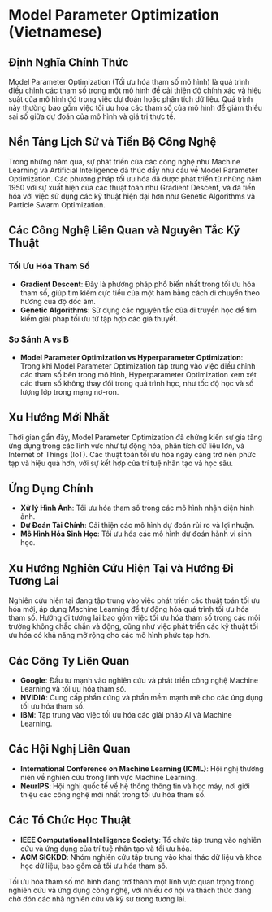 # Model Parameter Optimization (Vietnamese)

## Định Nghĩa Chính Thức
Model Parameter Optimization (Tối ưu hóa tham số mô hình) là quá trình điều chỉnh các tham số trong một mô hình để cải thiện độ chính xác và hiệu suất của mô hình đó trong việc dự đoán hoặc phân tích dữ liệu. Quá trình này thường bao gồm việc tối ưu hóa các tham số của mô hình để giảm thiểu sai số giữa dự đoán của mô hình và giá trị thực tế.

## Nền Tảng Lịch Sử và Tiến Bộ Công Nghệ
Trong những năm qua, sự phát triển của các công nghệ như Machine Learning và Artificial Intelligence đã thúc đẩy nhu cầu về Model Parameter Optimization. Các phương pháp tối ưu hóa đã được phát triển từ những năm 1950 với sự xuất hiện của các thuật toán như Gradient Descent, và đã tiến hóa với việc sử dụng các kỹ thuật hiện đại hơn như Genetic Algorithms và Particle Swarm Optimization.

## Các Công Nghệ Liên Quan và Nguyên Tắc Kỹ Thuật
### Tối Ưu Hóa Tham Số
- **Gradient Descent**: Đây là phương pháp phổ biến nhất trong tối ưu hóa tham số, giúp tìm kiếm cực tiểu của một hàm bằng cách di chuyển theo hướng của độ dốc âm.
- **Genetic Algorithms**: Sử dụng các nguyên tắc của di truyền học để tìm kiếm giải pháp tối ưu từ tập hợp các giả thuyết.

### So Sánh A vs B
- **Model Parameter Optimization vs Hyperparameter Optimization**: Trong khi Model Parameter Optimization tập trung vào việc điều chỉnh các tham số bên trong mô hình, Hyperparameter Optimization xem xét các tham số không thay đổi trong quá trình học, như tốc độ học và số lượng lớp trong mạng nơ-ron.

## Xu Hướng Mới Nhất
Thời gian gần đây, Model Parameter Optimization đã chứng kiến sự gia tăng ứng dụng trong các lĩnh vực như tự động hóa, phân tích dữ liệu lớn, và Internet of Things (IoT). Các thuật toán tối ưu hóa ngày càng trở nên phức tạp và hiệu quả hơn, với sự kết hợp của trí tuệ nhân tạo và học sâu.

## Ứng Dụng Chính
- **Xử lý Hình Ảnh**: Tối ưu hóa tham số trong các mô hình nhận diện hình ảnh.
- **Dự Đoán Tài Chính**: Cải thiện các mô hình dự đoán rủi ro và lợi nhuận.
- **Mô Hình Hóa Sinh Học**: Tối ưu hóa các mô hình dự đoán hành vi sinh học.

## Xu Hướng Nghiên Cứu Hiện Tại và Hướng Đi Tương Lai
Nghiên cứu hiện tại đang tập trung vào việc phát triển các thuật toán tối ưu hóa mới, áp dụng Machine Learning để tự động hóa quá trình tối ưu hóa tham số. Hướng đi tương lai bao gồm việc tối ưu hóa tham số trong các môi trường không chắc chắn và động, cũng như việc phát triển các kỹ thuật tối ưu hóa có khả năng mở rộng cho các mô hình phức tạp hơn.

## Các Công Ty Liên Quan
- **Google**: Đầu tư mạnh vào nghiên cứu và phát triển công nghệ Machine Learning và tối ưu hóa tham số.
- **NVIDIA**: Cung cấp phần cứng và phần mềm mạnh mẽ cho các ứng dụng tối ưu hóa tham số.
- **IBM**: Tập trung vào việc tối ưu hóa các giải pháp AI và Machine Learning.

## Các Hội Nghị Liên Quan
- **International Conference on Machine Learning (ICML)**: Hội nghị thường niên về nghiên cứu trong lĩnh vực Machine Learning.
- **NeurIPS**: Hội nghị quốc tế về hệ thống thông tin và học máy, nơi giới thiệu các công nghệ mới nhất trong tối ưu hóa tham số.

## Các Tổ Chức Học Thuật
- **IEEE Computational Intelligence Society**: Tổ chức tập trung vào nghiên cứu và ứng dụng của trí tuệ nhân tạo và tối ưu hóa.
- **ACM SIGKDD**: Nhóm nghiên cứu tập trung vào khai thác dữ liệu và khoa học dữ liệu, bao gồm cả tối ưu hóa tham số.

Tối ưu hóa tham số mô hình đang trở thành một lĩnh vực quan trọng trong nghiên cứu và ứng dụng công nghệ, với nhiều cơ hội và thách thức đang chờ đón các nhà nghiên cứu và kỹ sư trong tương lai.